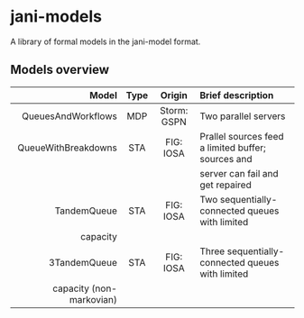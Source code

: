 # jani-models
A library of formal models in the jani-model format.

## Models overview

|        Model        | Type |     Origin     | Brief description                                  |
|--------------------:|:----:|:--------------:|:---------------------------------------------------|
| QueuesAndWorkflows  | MDP  | Storm: GSPN    | Two parallel servers                               |
| QueueWithBreakdowns | STA  | FIG: IOSA      | Prallel sources feed a limited buffer; sources and |
|                     |      |                | server can fail and get repaired                   |
| TandemQueue         | STA  | FIG: IOSA      | Two sequentially-connected queues with limited
                                                capacity                                           |
| 3TandemQueue        | STA  | FIG: IOSA      | Three sequentially-connected queues with limited
                                                capacity (non-markovian)                           |

<!---
- **RandomWalk**: unidimensional random walk with steps of size 1 or 2.
- **ApproxPi**: a Monte Carlo based approach to approximate Pi.
- **CouponCollector**: draw coupons from an urn as described in https://en.wikipedia.org/wiki/Coupon_collector%27s_problem.
- **TandemQueue**: two sequentially-connected queues with limited capacity.
- **3TandemQueue**: three sequentially-connected queues with limited capacity
    (non-markovian).
- **QueueWithBreakdowns**: several sources produce items served in a single
    buffer with limited capacity; sources and server can fail and get repaired.
- **Database**: repairman model of a computing system with processors,
    disk controllers and disk clusters.
-->

